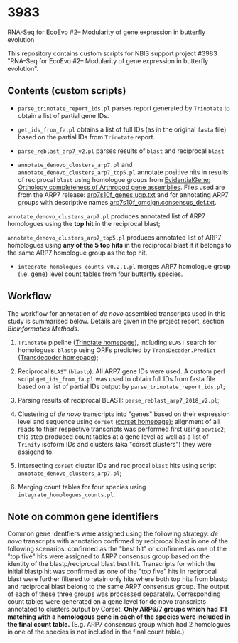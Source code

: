 # 3983
RNA-Seq for EcoEvo #2– Modularity of gene expression in butterfly evolution

This repository contains custom scripts for NBIS support project #3983 "RNA-Seq for EcoEvo #2– Modularity of gene expression in butterfly evolution".

## Contents (custom scripts)

* `parse_trinotate_report_ids.pl` parses report generated by `Trinotate` to obtain a list of partial gene IDs.

* `get_ids_from_fa.pl` obtains a list of full IDs (as in the original `fasta` file) based on the partial IDs from `Trinotate` report.

* `parse_reblast_arp7_v2.pl` parses results of `blast` and reciprocal `blast`

* `annotate_denovo_clusters_arp7.pl` and `annotate_denovo_clusters_arp7_top5.pl` annotate positive hits in results of reciprocal `blast` using homologue groups from [EvidentialGene: Orthology completeness of Arthropod gene assemblies](http://arthropods.eugenes.org/EvidentialGene/arthropods/Arthropod_Orthology_Completeness/). Files used are from the ARP7 release: [arp7s10f_genes.ugp.txt](http://arthropods.eugenes.org/arthropods/orthologs/ARP7/arp7bor5b/arp7s10f_genes.ugp.txt.gz) and for annotating ARP7 groups with descriptive names [arp7s10f_omclgn.consensus_def.txt](http://arthropods.eugenes.org/arthropods/orthologs/ARP7/arp7bor5b/arp7s10f_omclgn.consensus_def.txt).

 `annotate_denovo_clusters_arp7.pl` produces annotated list of ARP7 homologues using the **top hit** in the reciprocal blast;

 `annotate_denovo_clusters_arp7_top5.pl` produces annotated list of ARP7 homologues using **any of the 5 top hits** in the reciprocal blast if it belongs to the same ARP7 homologue group as the top hit.

* `integrate_homologues_counts_v0.2.1.pl` merges ARP7 homologue group (i.e. gene) level count tables from four butterfly species.


## Workflow

The workflow for annotation of *de novo* assembled transcripts used in this study is summarised below. Details are given in the project report, section *Bioinformatics Methods*.

1. `Trinotate` pipeline ([Trinotate homepage](https://github.com/Trinotate/Trinotate.github.io/wiki)), including `BLAST` search for homologues: `blastp` using ORFs predicted by `TransDecoder.Predict` ([Transdecoder homepage](https://github.com/TransDecoder/TransDecoder/wiki));

2. Reciprocal `BLAST` (`blastp`). All ARP7 gene IDs were used. A custom perl script `get_ids_from_fa.pl` was used to obtain full IDs
from fasta file based on a list of partial IDs output by `parse_trinotate_report_ids.pl`;

3. Parsing results of reciprocal BLAST: `parse_reblast_arp7_2018_v2.pl`;

4. Clustering of *de novo* transcripts into "genes" based on their expression level and sequence using `corset` ([corset homepage](https://github.com/Oshlack/Corset/wiki)); alignment of all reads to their respective transcripts was performed first using `bowtie2`; this step produced count tables at a gene level as well as a list of `Trinity` isoform IDs and clusters (aka "corset clusters") they were assigend to.

5. Intersecting `corset` cluster IDs and reciprocal `blast` hits using script `annotate_denovo_clusters_arp7.pl`;

6. Merging count tables for four species using `integrate_homologues_counts.pl`.


## Note on common gene identifiers

Common gene identfiers were assigned using the following strategy: *de novo* transcripts
with annotation confirmed by reciprocal blast in one of the following scenarios:
confirmed as the "best hit" or confirmed as one of the "top five" hits were
assigned to ARP7 consensus group based on the identity of the blastp/reciprocal
blast best hit. Transcripts for which the initial blastp hit was confirmed as one of the
"top five" hits in reciprocal blast were further filtered to retain only hits where both
top hits from blastp and reciprocal blast belong to the same ARP7 consensus group.
The output of each of these three groups was processed separately. Corresponding
count tables were generated on a gene level for de novo transcripts annotated to
clusters output by Corset. **Only ARP6/7 groups which had 1:1 matching with a
homologous gene in each of the species were included in the final count table.** (E.g.
ARP7 consensus group which had 2 homologues in one of the species is not included
in the final count table.)
